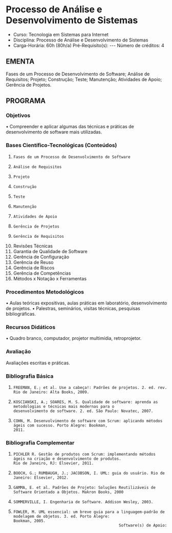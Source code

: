 # Processo de Análise e Desenvolvimento de Sistemas 

* Curso: Tecnologia em Sistemas para Internet
* Disciplina: Processo de Análise e Desenvolvimento de Sistemas                       
* Carga-Horária: 60h (80h/a)
    Pré-Requisito(s): ---                                                                 Número de créditos: 4

## EMENTA

Fases de um Processo de Desenvolvimento de Software; Análise de Requisitos; Projeto; Construção; Teste; Manutenção;
Atividades de Apoio; Gerência de Projetos.

## PROGRAMA
### Objetivos

•      Compreender e aplicar algumas das técnicas e práticas de desenvolvimento de software mais utilizadas.

### Bases Científico-Tecnológicas (Conteúdos)

1.     Fases de um Processo de Desenvolvimento de Software
2.     Análise de Requisitos
3.     Projeto
4.     Construção
5.     Teste
6.     Manutenção
7.     Atividades de Apoio
8.     Gerência de Projetos
9.     Gerência de Requisitos
10.    Revisões Técnicas
11.    Garantia de Qualidade de Software
12.    Gerência de Configuração
13.    Gerência de Reuso
14.    Gerência de Riscos
15.    Gerência de Competências
16.    Métodos x Notação x Ferramentas

### Procedimentos Metodológicos

•      Aulas teóricas expositivas, aulas práticas em laboratório, desenvolvimento de projetos.
•      Palestras, seminários, visitas técnicas, pesquisas bibliográficas.

### Recursos Didáticos

•      Quadro branco, computador, projetor multimídia, retroprojetor.

### Avaliação

Avaliações escritas e práticas.

### Bibliografia Básica
1.     FREEMAN, E.; et al. Use a cabeça!: Padrões de projetos. 2. ed. rev. Rio de Janeiro: Alta Books, 2009.
2.     KOSCIANSKI, A.; SOARES, M. S. Qualidade de software: aprenda as metodologias e técnicas mais modernas para o
       desenvolvimento de software. 2. ed. São Paulo: Novatec, 2007.
3.     COHN, M. Desenvolvimento de software com Scrum: aplicando métodos ágeis com sucesso. Porto Alegre: Bookman,
       2011.

### Bibliografia Complementar
1.     PICHLER R. Gestão de produtos com Scrum: implementando métodos ágeis na criação e desenvolvimento de produtos.
       Rio de Janeiro, RJ: Elsevier, 2011.
2.     BOOCH, G.; RUMBAUGH, J.; JACOBSON, I. UML: guia do usuário. Rio de Janeiro: Elsevier, 2012.
3.     GAMMA, E. et al. Padrões de Projeto: Soluções Reutilizáveis de Software Orientado a Objetos. Makron Books, 2000
4.     SOMMERVILLE, I. Engenharia de Software. Addison Wesley, 2003.
5.     FOWLER, M. UML essencial: um breve guia para a linguagem-padrão de modelagem de objetos. 3. ed. Porto Alegre:
       Bookman, 2005.
                                                     Software(s) de Apoio:

